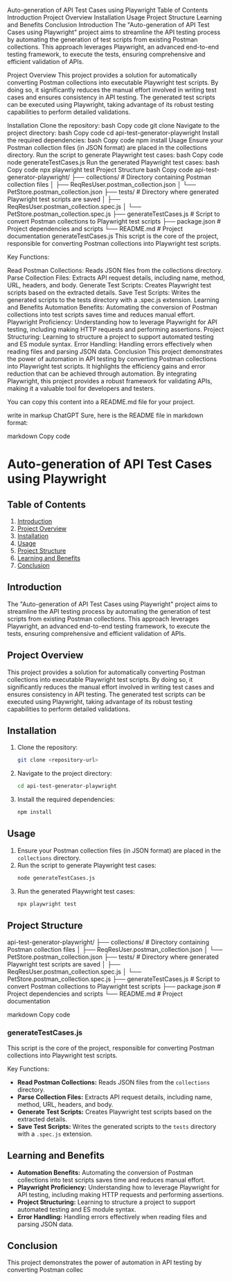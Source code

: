 Auto-generation of API Test Cases using Playwright
Table of Contents
Introduction
Project Overview
Installation
Usage
Project Structure
Learning and Benefits
Conclusion
Introduction
The "Auto-generation of API Test Cases using Playwright" project aims to streamline the API testing process by automating the generation of test scripts from existing Postman collections. This approach leverages Playwright, an advanced end-to-end testing framework, to execute the tests, ensuring comprehensive and efficient validation of APIs.

Project Overview
This project provides a solution for automatically converting Postman collections into executable Playwright test scripts. By doing so, it significantly reduces the manual effort involved in writing test cases and ensures consistency in API testing. The generated test scripts can be executed using Playwright, taking advantage of its robust testing capabilities to perform detailed validations.

Installation
Clone the repository:
bash
Copy code
git clone <repository-url>
Navigate to the project directory:
bash
Copy code
cd api-test-generator-playwright
Install the required dependencies:
bash
Copy code
npm install
Usage
Ensure your Postman collection files (in JSON format) are placed in the collections directory.
Run the script to generate Playwright test cases:
bash
Copy code
node generateTestCases.js
Run the generated Playwright test cases:
bash
Copy code
npx playwright test
Project Structure
bash
Copy code
api-test-generator-playwright/
├── collections/                    # Directory containing Postman collection files
│   ├── ReqResUser.postman_collection.json
│   └── PetStore.postman_collection.json
├── tests/                          # Directory where generated Playwright test scripts are saved
│   ├── ReqResUser.postman_collection.spec.js
│   └── PetStore.postman_collection.spec.js
├── generateTestCases.js           # Script to convert Postman collections to Playwright test scripts
├── package.json                    # Project dependencies and scripts
└── README.md                       # Project documentation
generateTestCases.js
This script is the core of the project, responsible for converting Postman collections into Playwright test scripts.

Key Functions:

Read Postman Collections: Reads JSON files from the collections directory.
Parse Collection Files: Extracts API request details, including name, method, URL, headers, and body.
Generate Test Scripts: Creates Playwright test scripts based on the extracted details.
Save Test Scripts: Writes the generated scripts to the tests directory with a .spec.js extension.
Learning and Benefits
Automation Benefits: Automating the conversion of Postman collections into test scripts saves time and reduces manual effort.
Playwright Proficiency: Understanding how to leverage Playwright for API testing, including making HTTP requests and performing assertions.
Project Structuring: Learning to structure a project to support automated testing and ES module syntax.
Error Handling: Handling errors effectively when reading files and parsing JSON data.
Conclusion
This project demonstrates the power of automation in API testing by converting Postman collections into Playwright test scripts. It highlights the efficiency gains and error reduction that can be achieved through automation. By integrating Playwright, this project provides a robust framework for validating APIs, making it a valuable tool for developers and testers.

You can copy this content into a README.md file for your project.

write in markup
ChatGPT
Sure, here is the README file in markdown format:

markdown
Copy code
# Auto-generation of API Test Cases using Playwright

## Table of Contents

1. [Introduction](#introduction)
2. [Project Overview](#project-overview)
3. [Installation](#installation)
4. [Usage](#usage)
5. [Project Structure](#project-structure)
6. [Learning and Benefits](#learning-and-benefits)
7. [Conclusion](#conclusion)

## Introduction

The "Auto-generation of API Test Cases using Playwright" project aims to streamline the API testing process by automating the generation of test scripts from existing Postman collections. This approach leverages Playwright, an advanced end-to-end testing framework, to execute the tests, ensuring comprehensive and efficient validation of APIs.

## Project Overview

This project provides a solution for automatically converting Postman collections into executable Playwright test scripts. By doing so, it significantly reduces the manual effort involved in writing test cases and ensures consistency in API testing. The generated test scripts can be executed using Playwright, taking advantage of its robust testing capabilities to perform detailed validations.

## Installation

1. Clone the repository:
    ```bash
    git clone <repository-url>
    ```
2. Navigate to the project directory:
    ```bash
    cd api-test-generator-playwright
    ```
3. Install the required dependencies:
    ```bash
    npm install
    ```

## Usage

1. Ensure your Postman collection files (in JSON format) are placed in the `collections` directory.
2. Run the script to generate Playwright test cases:
    ```bash
    node generateTestCases.js
    ```
3. Run the generated Playwright test cases:
    ```bash
    npx playwright test
    ```

## Project Structure

api-test-generator-playwright/
├── collections/ # Directory containing Postman collection files
│ ├── ReqResUser.postman_collection.json
│ └── PetStore.postman_collection.json
├── tests/ # Directory where generated Playwright test scripts are saved
│ ├── ReqResUser.postman_collection.spec.js
│ └── PetStore.postman_collection.spec.js
├── generateTestCases.js # Script to convert Postman collections to Playwright test scripts
├── package.json # Project dependencies and scripts
└── README.md # Project documentation

markdown
Copy code

### generateTestCases.js

This script is the core of the project, responsible for converting Postman collections into Playwright test scripts.

Key Functions:
- **Read Postman Collections:** Reads JSON files from the `collections` directory.
- **Parse Collection Files:** Extracts API request details, including name, method, URL, headers, and body.
- **Generate Test Scripts:** Creates Playwright test scripts based on the extracted details.
- **Save Test Scripts:** Writes the generated scripts to the `tests` directory with a `.spec.js` extension.

## Learning and Benefits

- **Automation Benefits:** Automating the conversion of Postman collections into test scripts saves time and reduces manual effort.
- **Playwright Proficiency:** Understanding how to leverage Playwright for API testing, including making HTTP requests and performing assertions.
- **Project Structuring:** Learning to structure a project to support automated testing and ES module syntax.
- **Error Handling:** Handling errors effectively when reading files and parsing JSON data.

## Conclusion

This project demonstrates the power of automation in API testing by converting Postman collec